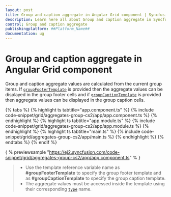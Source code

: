```yaml
---
layout: post
title: Group and caption aggregate in Angular Grid component | Syncfusion
description: Learn here all about Group and caption aggregate in Syncfusion ##Platform_Name## Grid component of Syncfusion Essential JS 2 and more.
control: Group and caption aggregate 
publishingplatform: ##Platform_Name##
documentation: ug
---
```


# Group and caption aggregate in Angular Grid component

Group and caption aggregate values are calculated from the current group items.
If [`groupFooterTemplate`](../../api/grid/aggregateColumnDirective/#groupfootertemplate) is provided then the aggregate values can be displayed
 in the group footer cells and
if [`groupCaptionTemplate`](../../api/grid/aggregateColumnDirective/#groupcaptiontemplate)
 is provided then aggregate values can be displayed in the group caption cells.

{% tabs %}
{% highlight ts tabtitle="app.component.ts" %}
{% include code-snippet/grid/aggregates-group-cs2/app/app.component.ts %}
{% endhighlight %}
{% highlight ts tabtitle="app.module.ts" %}
{% include code-snippet/grid/aggregates-group-cs2/app/app.module.ts %}
{% endhighlight %}
{% highlight ts tabtitle="main.ts" %}
{% include code-snippet/grid/aggregates-group-cs2/app/main.ts %}
{% endhighlight %}
{% endtabs %}
{% endif %}
  
{ % previewsample "https://ej2.syncfusion.com/code-snippet/grid/aggregates-group-cs2/app/app.component.ts" % }

> * Use the template reference variable name as **#groupFooterTemplate** to specify the group footer template
and as **#groupCaptionTemplate** to specify the group caption template.
> * The aggregate values must be accessed inside the template using their corresponding [`type`](../../api/grid/aggregateColumnDirective/#type)
name.